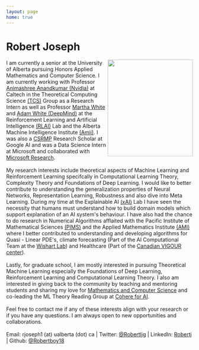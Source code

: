 ```yaml
---
layout: page
home: true
---
```

<h1>Robert Joseph</h1>

<img align="right" width="230" height="260" src="https://i.ibb.co/0Gphxfg/SNOW-20220627-114422-413.jpg">

<div>I am currently a senior at the University of Alberta pursuing Honors Applied Mathematics and Computer Science. I am currently working with Professor <a href = "http://tensorlab.cms.caltech.edu/users/anima/">Animashree Anandkumar (Nvidia)</a> at Caltech in the Theoretical Computing Science <a href="https://www.cms.caltech.edu/research/theoretical-computer-science">(TCS)</a> Group as a Research Intern as well as Professor <a href = "http://webdocs.cs.ualberta.ca/~whitem/">Martha White</a> and <a href = "https://sites.ualberta.ca/~amw8/">Adam White (DeepMind)</a> at the Reinforcement Learning and Artificial Intelligence <a href = "http://rlai.ualberta.ca/)">(RLAI)</a> Lab and the Alberta Machine Intelligence Institute <a href = "https://www.amii.ca/">(Amii)</a>. I was also a <a href = "https://research.google/outreach/csrmp/">CSRMP</a> Research Scholar at Google AI and was a Data Science Intern at Microsoft and collaborated with <a href = "https://www.microsoft.com/en-us/research/research-area/data-platform-analytics/">Microsoft Research</a>.</div>
<br>
<div> My research interests include theoretical aspects of Machine Learning and Reinforcement Learning specifcally in Computational Learning Theory, Complexity Theory and Foundations of Deep Learning. I would like to better contribute to understanding the generalization properties of Neural Networks, Representation Learning, Robustness and also dive into Meta Learning. During my time at the Explainable AI <a href = "https://sites.ualberta.ca/~amiixai/">(xAI)</a> Lab I have seen the necessity that humans must understand how to build domain models which support explanation of an AI system's behaviour. I have also had the chance to do research in Numerical Algorithms afflaited with the Pacific Institute of Mathematical Sciences <a href = "https://www.pims.math.ca/">(PIMS)</a> and the Applied Mathematics Institute <a href = "https://sites.ualberta.ca/~yauwong/AMI.htm">(AMI)</a> where I better contributed to understanding and developing algorithms for Quasi - Linear PDE's, climate forecasting (Part of the AI Computational Team at the <a href = "https://www.wishartlab.com/">Wishart Lab</a>) and Healthcare (Part of the <a href = "https://thecvc.ca/">Canadian VIGOUR center</a>).
</div>
<br>
<div>
Lastly, for graduate school, I am mostly interested in pursuing Theoretical Machine Learning especially the Foundations of Deep Learning, Reinforcement Learning and Computational Learning Theory. I also am interested in giving back to the community by teaching and mentoring students and sharing my love for <a href = "https://www.robertj1.com/service/">Mathematics and Computer Science</a> and co-leading the ML Theory Reading Group at <a href="https://cohere.for.ai/">Cohere for AI</a>.
</div>
<br>
<div>
Feel free to contact me if any of these interests align with your research or if you have any questions. I am always open to new opportunities and collaborations. 
</div>
<br>
<div>
Email: rjoseph1 (at) ualberta (dot) ca | Twitter: <a href = "https://twitter.com/Robertljg">@Robertljg</a> | LinkedIn: <a href = "https://www.linkedin.com/in/robert-joseph-2001/">Robertj</a> | Github: <a href = "https://github.com/Robertboy18">@Robertboy18</a>
</div>
<!--
<script src="https://apps.elfsight.com/p/platform.js" defer></script>
<div class="elfsight-app-b13063fd-194b-41ac-a7f5-7c5932cf93f7"></div>
-->
<!--<h4 class="posts-item-note">Recent Posts</h4>
{% for post in site.posts limit:11%}
<article class="post-item" align = "center">
  <span class="post-item-date" align = "center">{{ post.date  | date: "%b %d, %Y" }}</span>
  <h4 class="post-item-title" align = "center">
    <a href="{{ post.url }}">{{ post.title | escape }}</a>
  </h4>
</article>
{% endfor %}
-->

<!--<h4 class="posts-item-note" href = "/resume">All Posts</h4>-->
